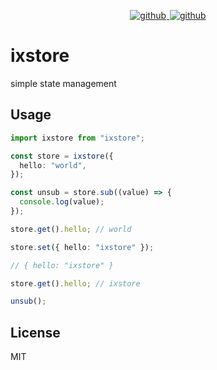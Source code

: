 <p align="center">
  <a title="license" href="https://github.com/flamrdevs/ixstore/blob/main/LICENSE">
    <picture>
      <source media="(prefers-color-scheme: dark)" srcset="https://flamrdevs.cyclic.app/core/badge?t=dark&v=MIT">
      <img alt="github" src="https://flamrdevs.cyclic.app/core/badge?t=light&v=MIT" hspace="1">
    </picture>
  </a>
  <a title="gzip" href="https://bundlejs.com/?q=ixstore">
    <picture>
      <source media="(prefers-color-scheme: dark)" srcset="https://flamrdevs.cyclic.app/bundlejs/size?t=dark&n=ixstore">
      <img alt="github" src="https://flamrdevs.cyclic.app/bundlejs/size?t=light&n=ixstore" hspace="1">
    </picture>
  </a>
</p>

# ixstore

simple state management

## Usage

```ts
import ixstore from "ixstore";

const store = ixstore({
  hello: "world",
});

const unsub = store.sub((value) => {
  console.log(value);
});

store.get().hello; // world

store.set({ hello: "ixstore" });

// { hello: "ixstore" }

store.get().hello; // ixstore

unsub();
```

## License

MIT
